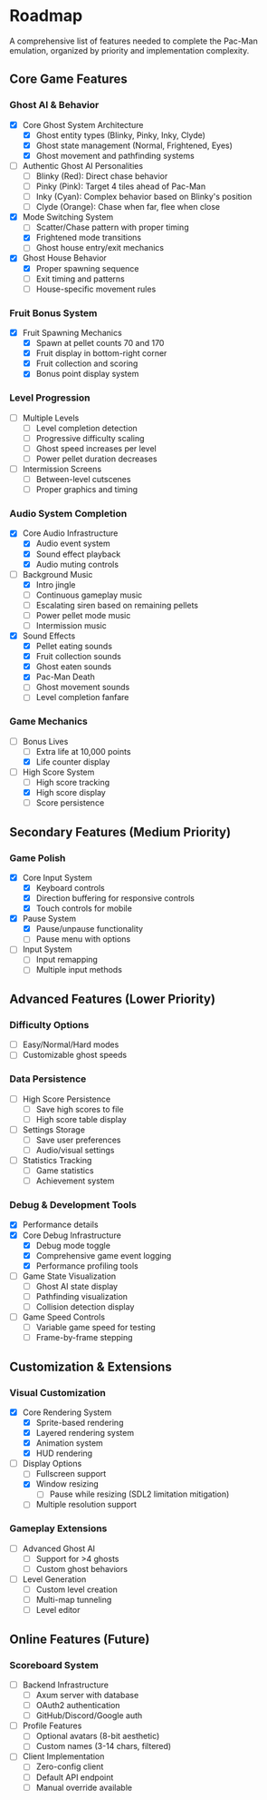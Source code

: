 # Roadmap

A comprehensive list of features needed to complete the Pac-Man emulation, organized by priority and implementation complexity.

## Core Game Features

### Ghost AI & Behavior

- [x] Core Ghost System Architecture
  - [x] Ghost entity types (Blinky, Pinky, Inky, Clyde)
  - [x] Ghost state management (Normal, Frightened, Eyes)
  - [x] Ghost movement and pathfinding systems
- [ ] Authentic Ghost AI Personalities
  - [ ] Blinky (Red): Direct chase behavior
  - [ ] Pinky (Pink): Target 4 tiles ahead of Pac-Man
  - [ ] Inky (Cyan): Complex behavior based on Blinky's position
  - [ ] Clyde (Orange): Chase when far, flee when close
- [x] Mode Switching System
  - [ ] Scatter/Chase pattern with proper timing
  - [x] Frightened mode transitions
  - [ ] Ghost house entry/exit mechanics
- [x] Ghost House Behavior
  - [x] Proper spawning sequence
  - [ ] Exit timing and patterns
  - [ ] House-specific movement rules

### Fruit Bonus System

- [x] Fruit Spawning Mechanics
  - [x] Spawn at pellet counts 70 and 170
  - [x] Fruit display in bottom-right corner
  - [x] Fruit collection and scoring
  - [x] Bonus point display system

### Level Progression

- [ ] Multiple Levels
  - [ ] Level completion detection
  - [ ] Progressive difficulty scaling
  - [ ] Ghost speed increases per level
  - [ ] Power pellet duration decreases
- [ ] Intermission Screens
  - [ ] Between-level cutscenes
  - [ ] Proper graphics and timing

### Audio System Completion

- [x] Core Audio Infrastructure
  - [x] Audio event system
  - [x] Sound effect playback
  - [x] Audio muting controls
- [ ] Background Music
  - [x] Intro jingle
  - [ ] Continuous gameplay music
  - [ ] Escalating siren based on remaining pellets
  - [ ] Power pellet mode music
  - [ ] Intermission music
- [x] Sound Effects
  - [x] Pellet eating sounds
  - [x] Fruit collection sounds
  - [x] Ghost eaten sounds
  - [x] Pac-Man Death
  - [ ] Ghost movement sounds
  - [ ] Level completion fanfare

### Game Mechanics

- [ ] Bonus Lives
  - [ ] Extra life at 10,000 points
  - [x] Life counter display
- [ ] High Score System
  - [ ] High score tracking
  - [x] High score display
  - [ ] Score persistence

## Secondary Features (Medium Priority)

### Game Polish

- [x] Core Input System
  - [x] Keyboard controls
  - [x] Direction buffering for responsive controls
  - [x] Touch controls for mobile
- [x] Pause System
  - [x] Pause/unpause functionality
  - [ ] Pause menu with options
- [ ] Input System
  - [ ] Input remapping
  - [ ] Multiple input methods

## Advanced Features (Lower Priority)

### Difficulty Options

- [ ] Easy/Normal/Hard modes
- [ ] Customizable ghost speeds

### Data Persistence

- [ ] High Score Persistence
  - [ ] Save high scores to file
  - [ ] High score table display
- [ ] Settings Storage
  - [ ] Save user preferences
  - [ ] Audio/visual settings
- [ ] Statistics Tracking
  - [ ] Game statistics
  - [ ] Achievement system

### Debug & Development Tools

- [x] Performance details
- [x] Core Debug Infrastructure
  - [x] Debug mode toggle
  - [x] Comprehensive game event logging
  - [x] Performance profiling tools
- [ ] Game State Visualization
  - [ ] Ghost AI state display
  - [ ] Pathfinding visualization
  - [ ] Collision detection display
- [ ] Game Speed Controls
  - [ ] Variable game speed for testing
  - [ ] Frame-by-frame stepping

## Customization & Extensions

### Visual Customization

- [x] Core Rendering System
  - [x] Sprite-based rendering
  - [x] Layered rendering system
  - [x] Animation system
  - [x] HUD rendering
- [ ] Display Options
  - [ ] Fullscreen support
  - [x] Window resizing
    - [ ] Pause while resizing (SDL2 limitation mitigation)
  - [ ] Multiple resolution support

### Gameplay Extensions

- [ ] Advanced Ghost AI
  - [ ] Support for >4 ghosts
  - [ ] Custom ghost behaviors
- [ ] Level Generation
  - [ ] Custom level creation
  - [ ] Multi-map tunneling
  - [ ] Level editor

## Online Features (Future)

### Scoreboard System

- [ ] Backend Infrastructure
  - [ ] Axum server with database
  - [ ] OAuth2 authentication
  - [ ] GitHub/Discord/Google auth
- [ ] Profile Features
  - [ ] Optional avatars (8-bit aesthetic)
  - [ ] Custom names (3-14 chars, filtered)
- [ ] Client Implementation
  - [ ] Zero-config client
  - [ ] Default API endpoint
  - [ ] Manual override available
